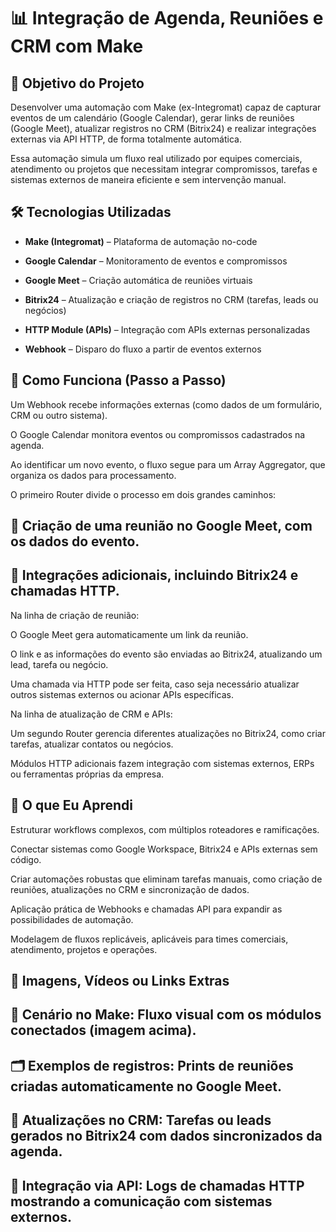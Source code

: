 # 📊 Integração de Agenda, Reuniões e CRM com Make

## 🎯 Objetivo do Projeto
Desenvolver uma automação com Make (ex-Integromat) capaz de capturar eventos de um calendário (Google Calendar), gerar links de reuniões (Google Meet), atualizar registros no CRM (Bitrix24) e realizar integrações externas via API HTTP, de forma totalmente automática.

Essa automação simula um fluxo real utilizado por equipes comerciais, atendimento ou projetos que necessitam integrar compromissos, tarefas e sistemas externos de maneira eficiente e sem intervenção manual.

## 🛠️ Tecnologias Utilizadas
* **Make (Integromat)** – Plataforma de automação no-code

* **Google Calendar** – Monitoramento de eventos e compromissos

* **Google Meet** – Criação automática de reuniões virtuais

* **Bitrix24** – Atualização e criação de registros no CRM (tarefas, leads ou negócios)

* **HTTP Module (APIs)** – Integração com APIs externas personalizadas

* **Webhook** – Disparo do fluxo a partir de eventos externos

## 🚀 Como Funciona (Passo a Passo)
Um Webhook recebe informações externas (como dados de um formulário, CRM ou outro sistema).

O Google Calendar monitora eventos ou compromissos cadastrados na agenda.

Ao identificar um novo evento, o fluxo segue para um Array Aggregator, que organiza os dados para processamento.

O primeiro Router divide o processo em dois grandes caminhos:

## 🔗 Criação de uma reunião no Google Meet, com os dados do evento.

## 🔄 Integrações adicionais, incluindo Bitrix24 e chamadas HTTP.

Na linha de criação de reunião:

O Google Meet gera automaticamente um link da reunião.

O link e as informações do evento são enviadas ao Bitrix24, atualizando um lead, tarefa ou negócio.

Uma chamada via HTTP pode ser feita, caso seja necessário atualizar outros sistemas externos ou acionar APIs específicas.

Na linha de atualização de CRM e APIs:

Um segundo Router gerencia diferentes atualizações no Bitrix24, como criar tarefas, atualizar contatos ou negócios.

Módulos HTTP adicionais fazem integração com sistemas externos, ERPs ou ferramentas próprias da empresa.

## 🧠 O que Eu Aprendi
Estruturar workflows complexos, com múltiplos roteadores e ramificações.

Conectar sistemas como Google Workspace, Bitrix24 e APIs externas sem código.

Criar automações robustas que eliminam tarefas manuais, como criação de reuniões, atualizações no CRM e sincronização de dados.

Aplicação prática de Webhooks e chamadas API para expandir as possibilidades de automação.

Modelagem de fluxos replicáveis, aplicáveis para times comerciais, atendimento, projetos e operações.

## 🔗 Imagens, Vídeos ou Links Extras
## 🧠 Cenário no Make: Fluxo visual com os módulos conectados (imagem acima).

## 🗂️ Exemplos de registros: Prints de reuniões criadas automaticamente no Google Meet.

## 🏢 Atualizações no CRM: Tarefas ou leads gerados no Bitrix24 com dados sincronizados da agenda.

## 🔗 Integração via API: Logs de chamadas HTTP mostrando a comunicação com sistemas externos.
